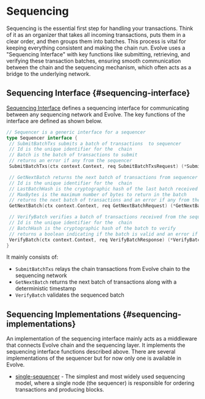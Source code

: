 # Sequencing

 Sequencing is the essential first step for handling your transactions. Think of it as an organizer that takes all incoming transactions, puts them in a clear order, and then groups them into batches. This process is vital for keeping everything consistent and making the chain run. Evolve uses a "Sequencing Interface" with key functions like submitting, retrieving, and verifying these transaction batches, ensuring smooth communication between the chain and the sequencing mechanism, which often acts as a bridge to the underlying network.

## Sequencing Interface {#sequencing-interface}

[Sequencing Interface](https://github.com/evstack/ev-node/blob/main/core/sequencer/sequencing.go#L11) defines a sequencing interface for communicating between any sequencing network and Evolve. The key functions of the interface are defined as shown below.

```go
// Sequencer is a generic interface for a sequencer
type Sequencer interface {
 // SubmitBatchTxs submits a batch of transactions  to sequencer
 // Id is the unique identifier for the  chain
 // Batch is the batch of transactions to submit
 // returns an error if any from the sequencer
 SubmitBatchTxs(ctx context.Context, req SubmitBatchTxsRequest) (*SubmitBatchTxsResponse, error)

 // GetNextBatch returns the next batch of transactions from sequencer to
 // Id is the unique identifier for the  chain
 // LastBatchHash is the cryptographic hash of the last batch received by the
 // MaxBytes is the maximum number of bytes to return in the batch
 // returns the next batch of transactions and an error if any from the sequencer
 GetNextBatch(ctx context.Context, req GetNextBatchRequest) (*GetNextBatchResponse, error)

 // VerifyBatch verifies a batch of transactions received from the sequencer
 // Id is the unique identifier for the  chain
 // BatchHash is the cryptographic hash of the batch to verify
 // returns a boolean indicating if the batch is valid and an error if any from the sequencer
 VerifyBatch(ctx context.Context, req VerifyBatchResponse) (*VerifyBatchResponse, error)
}
```

It mainly consists of:

* `SubmitBatchTxs` relays the chain transactions from Evolve chain to the sequencing network
* `GetNextBatch` returns the next batch of transactions along with a deterministic timestamp
* `VerifyBatch` validates the sequenced batch

## Sequencing Implementations {#sequencing-implementations}

An implementation of the sequencing interface mainly acts as a middleware that connects Evolve chain and the sequencing layer. It implements the sequencing interface functions described above.
There are several implementations of the sequencer but for now only one is available in Evolve.

* [single-sequencer](./single.md) - The simplest and most widely used sequencing model, where a single node (the sequencer) is responsible for ordering transactions and producing blocks.
